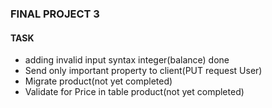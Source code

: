 ### FINAL PROJECT 3

#### TASK

- adding invalid input syntax integer(balance) done
- Send only important property to client(PUT request User)
- Migrate product(not yet completed)
- Validate for Price in table product(not yet completed)
